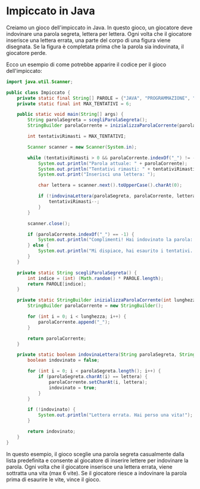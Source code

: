# Impiccato in Java

Creiamo un gioco dell'impiccato in Java. In questo gioco, un giocatore deve indovinare una parola segreta, lettera per lettera. Ogni volta che il giocatore inserisce una lettera errata, una parte del corpo di una figura viene disegnata. Se la figura è completata prima che la parola sia indovinata, il giocatore perde.

Ecco un esempio di come potrebbe apparire il codice per il gioco dell'impiccato:

```java
import java.util.Scanner;

public class Impiccato {
    private static final String[] PAROLE = {"JAVA", "PROGRAMMAZIONE", "SVILUPPATORE", "COMPUTER", "GITHUB"};
    private static final int MAX_TENTATIVI = 6;

    public static void main(String[] args) {
        String parolaSegreta = scegliParolaSegreta();
        StringBuilder parolaCorrente = inizializzaParolaCorrente(parolaSegreta.length());

        int tentativiRimasti = MAX_TENTATIVI;

        Scanner scanner = new Scanner(System.in);

        while (tentativiRimasti > 0 && parolaCorrente.indexOf("_") != -1) {
            System.out.println("Parola attuale: " + parolaCorrente);
            System.out.println("Tentativi rimasti: " + tentativiRimasti);
            System.out.print("Inserisci una lettera: ");

            char lettera = scanner.next().toUpperCase().charAt(0);

            if (!indovinaLettera(parolaSegreta, parolaCorrente, lettera)) {
                tentativiRimasti--;
            }
        }

        scanner.close();

        if (parolaCorrente.indexOf("_") == -1) {
            System.out.println("Complimenti! Hai indovinato la parola: " + parolaSegreta);
        } else {
            System.out.println("Mi dispiace, hai esaurito i tentativi. La parola era: " + parolaSegreta);
        }
    }

    private static String scegliParolaSegreta() {
        int indice = (int) (Math.random() * PAROLE.length);
        return PAROLE[indice];
    }

    private static StringBuilder inizializzaParolaCorrente(int lunghezza) {
        StringBuilder parolaCorrente = new StringBuilder();

        for (int i = 0; i < lunghezza; i++) {
            parolaCorrente.append("_");
        }

        return parolaCorrente;
    }

    private static boolean indovinaLettera(String parolaSegreta, StringBuilder parolaCorrente, char lettera) {
        boolean indovinato = false;

        for (int i = 0; i < parolaSegreta.length(); i++) {
            if (parolaSegreta.charAt(i) == lettera) {
                parolaCorrente.setCharAt(i, lettera);
                indovinato = true;
            }
        }

        if (!indovinato) {
            System.out.println("Lettera errata. Hai perso una vita!");
        }

        return indovinato;
    }
}
```

In questo esempio, il gioco sceglie una parola segreta casualmente dalla lista predefinita e consente al giocatore di inserire lettere per indovinare la parola. Ogni volta che il giocatore inserisce una lettera errata, viene sottratta una vita (max 6 vite). Se il giocatore riesce a indovinare la parola prima di esaurire le vite, vince il gioco.
